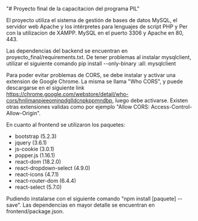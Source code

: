 "# Proyecto final de la capacitacion del programa PIL" 

El proyecto utiliza el sistema de gestión de bases de datos MySQL, el servidor web Apache y los intérpretes para lenguajes de script PHP y Per con la utilizacion de XAMPP. MySQL en el puerto 3306 y Apache en 80, 443. 

Las dependencias del backend se encuentran en proyecto_final/requirements.txt. De tener problemas al instalar mysqlclient, utilizar el siguiente comando pip install --only-binary :all: mysqlclient

Para poder evitar problemas de CORS, se debe instalar y activar una extension de Google Chrome. La misma se llama "Who CORS", y puede descargarse en el siguiente link https://chrome.google.com/webstore/detail/who-cors/hnlimanpjeeomjnpdglldcnpkppmndbp, luego debe activarse. Existen otras extensiones validas como por ejemplo "Allow CORS: Access-Control-Allow-Origin".

En cuanto al frontend se utilizaron los paquetes:
- bootstrap (5.2.3)
- jquery (3.6.1)
- js-cookie (3.0.1)
- popper.js (1.16.1)
- react-dom (18.2.0)
- react-dropdown-select (4.9.0)
- react-icons (4.7.1)
- react-router-dom (6.4.4)
- react-select (5.7.0)

Pudiendo instalarse con el siguiente comando "npm install [paquete] --save". Las dependencias en mayor detalle se encuentran en frontend/package.json. 
